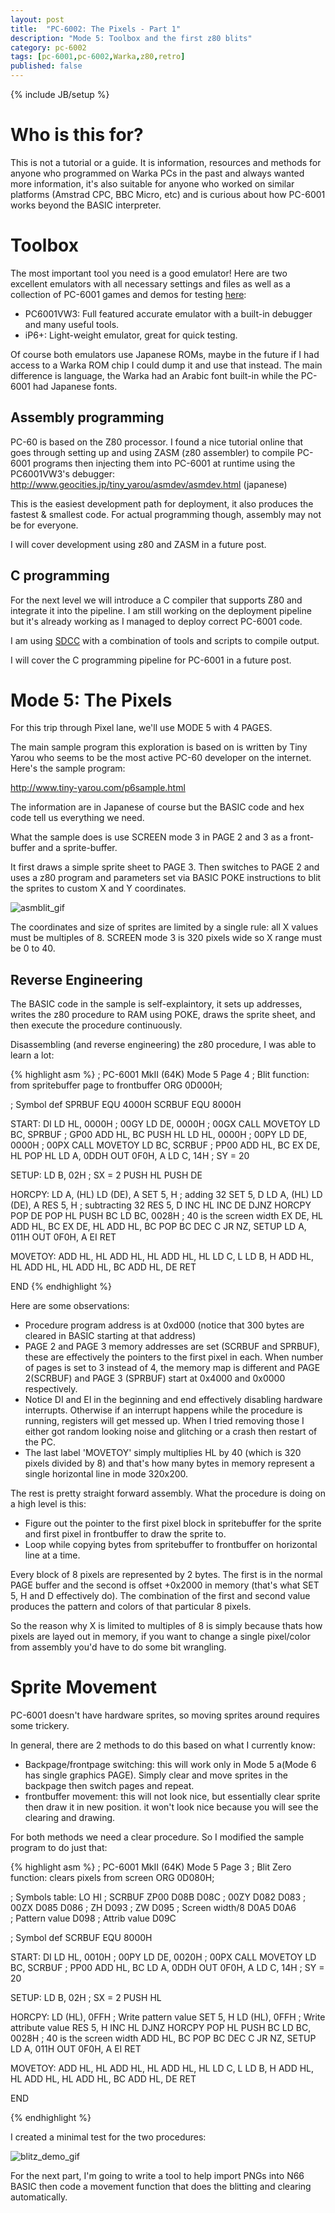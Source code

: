 ```yaml
---
layout: post
title:  "PC-6002: The Pixels - Part 1"
description: "Mode 5: Toolbox and the first z80 blits"
category: pc-6002
tags: [pc-6001,pc-6002,Warka,z80,retro]
published: false
---
```


{% include JB/setup %}

[asmblit_gif]: {{site.baseurl}}assets/photos/pc6002/asmblit.gif
[blitz_demo_gif]: {{site.baseurl}}assets/photos/pc6002/blitz_demo.gif

# Who is this for?

This is not a tutorial or a guide. It is information, resources and methods for anyone who programmed on Warka PCs in the past and always wanted more information, it's also suitable for anyone who worked on similar platforms (Amstrad CPC, BBC Micro, etc) and is curious about how PC-6001 works beyond the BASIC interpreter.

# Toolbox

The most important tool you need is a good emulator! Here are two excellent emulators with all necessary settings and files as well as a collection of PC-6001 games and demos for testing [here](https://mega.nz/#!yugQDCqY!KZSDhtveWfBtMtP8Qx8s-GudQO7hdkIxOciNmjjuX7c):

- PC6001VW3: Full featured accurate emulator with a built-in debugger and many useful tools.
- iP6+: Light-weight emulator, great for quick testing.

Of course both emulators use Japanese ROMs, maybe in the future if I had access to a Warka ROM chip I could dump it and use that instead. The main difference is language, the Warka had an Arabic font built-in while the PC-6001 had Japanese fonts.

## Assembly programming

PC-60 is based on the Z80 processor. I found a nice tutorial online that goes through setting up and using ZASM (z80 assembler) to compile PC-6001 programs then injecting them into PC-6001 at runtime using the PC6001VW3's debugger: http://www.geocities.jp/tiny_yarou/asmdev/asmdev.html (japanese)

This is the easiest development path for deployment, it also produces the fastest & smallest code. For actual programming though, assembly may not be for everyone.

I will cover development using z80 and ZASM in a future post.

## C programming

For the next level we will introduce a C compiler that supports Z80 and integrate it into the pipeline. I am still working on the deployment pipeline but it's already working as I managed to deploy correct PC-6001 code.

I am using [SDCC](http://sdcc.sourceforge.net/) with a combination of tools and scripts to compile output.

I will cover the C programming pipeline for PC-6001 in a future post.

# Mode 5: The Pixels

For this trip through Pixel lane, we'll use MODE 5 with 4 PAGES.

The main sample program this exploration is based on is written by Tiny Yarou who seems to be the most active PC-60 developer on the internet. Here's the sample program:

http://www.tiny-yarou.com/p6sample.html

The information are in Japanese of course but the BASIC code and hex code tell us everything we need.

What the sample does is use SCREEN mode 3 in PAGE 2 and 3 as a front-buffer and a sprite-buffer.

It first draws a simple sprite sheet to PAGE 3. Then switches to PAGE 2 and uses a z80 program and parameters set via BASIC POKE instructions to blit the sprites to custom X and Y coordinates.

![asmblit_gif]

The coordinates and size of sprites are limited by a single rule: all X values must be multiples of 8. SCREEN mode 3 is 320 pixels wide so X range must be 0 to 40.

## Reverse Engineering

The BASIC code in the sample is self-explaintory, it sets up addresses, writes the z80 procedure to RAM using POKE, draws the sprite sheet, and then execute the procedure continuously.

Disassembling (and reverse engineering) the z80 procedure, I was able to learn a lot: 

{% highlight asm %}
; PC-6001 MkII (64K) Mode 5 Page 4
; Blit function: from spritebuffer page to frontbuffer
ORG 0D000H;

; Symbol def 
SPRBUF EQU 4000H
SCRBUF EQU 8000H

START:
	DI
	LD HL, 0000H	; 00GY
	LD DE, 0000H	; 00GX
	CALL MOVETOY
	LD BC, SPRBUF	; GP00
	ADD HL, BC
	PUSH HL
	LD HL, 0000H	; 00PY
	LD DE, 0000H	; 00PX
	CALL MOVETOY
	LD BC, SCRBUF	; PP00
	ADD HL, BC
	EX DE, HL
	POP HL
	LD A, 0DDH
	OUT 0F0H, A
	LD C, 14H		; SY = 20

SETUP:
	LD B, 02H		; SX = 2
	PUSH HL
	PUSH DE
	
HORCPY:
	LD A, (HL)
	LD (DE), A
	SET 5, H		; adding 32
	SET 5, D
	LD A, (HL)
	LD (DE), A
	RES 5, H		; subtracting 32
	RES 5, D
	INC HL
	INC DE
	DJNZ HORCPY
	POP DE
	POP HL
	PUSH BC
	LD BC, 0028H	; 40 is the screen width
	EX DE, HL
	ADD HL, BC
	EX DE, HL
	ADD HL, BC
	POP BC
	DEC C
	JR NZ, SETUP
	LD A, 011H
	OUT 0F0H, A
	EI
	RET
	
MOVETOY:
	ADD HL, HL
	ADD HL, HL
	ADD HL, HL
	LD C, L
	LD B, H
	ADD HL, HL
	ADD HL, HL
	ADD HL, BC
	ADD HL, DE
	RET
	
END
{% endhighlight %}

Here are some observations:

- Procedure program address is at 0xd000 (notice that 300 bytes are cleared in BASIC starting at that address)
- PAGE 2 and PAGE 3 memory addresses are set (SCRBUF and SPRBUF), these are effectively the pointers to the first pixel in each. When number of pages is set to 3 instead of 4, the memory map is different and PAGE 2(SCRBUF) and PAGE 3 (SPRBUF) start at 0x4000 and 0x0000 respectively.
- Notice DI and EI in the beginning and end effectively disabling hardware interrupts. Otherwise if an interrupt happens while the procedure is running, registers will get messed up. When I tried removing those I either got random looking noise and glitching or a crash then restart of the PC.
- The last label 'MOVETOY' simply multiplies HL by 40 (which is 320 pixels divided by 8) and that's how many bytes in memory represent a single horizontal line in mode 320x200.

The rest is pretty straight forward assembly. What the procedure is doing on a high level is this:

- Figure out the pointer to the first pixel block in spritebuffer for the sprite and first pixel in frontbuffer to draw the sprite to.
- Loop while copying bytes from spritebuffer to frontbuffer on horizontal line at a time.


Every block of 8 pixels are represented by 2 bytes. The first is in the normal PAGE buffer and the second is offset +0x2000 in memory (that's what SET 5, H and D effectively do). The combination of the first and second value produces the pattern and colors of that particular 8 pixels.

So the reason why X is limited to multiples of 8 is simply because thats how pixels are layed out in memory, if you want to change a single pixel/color from assembly you'd have to do some bit wrangling.

# Sprite Movement

PC-6001 doesn't have hardware sprites, so moving sprites around requires some trickery.

In general, there are 2 methods to do this based on what I currently know:

- Backpage/frontpage switching: this will work only in Mode 5 a(Mode 6 has single graphics PAGE). Simply clear and move sprites in the backpage then switch pages and repeat.
- frontbuffer movement: this will not look nice, but essentially clear sprite then draw it in new position. it won't look nice because you will see the clearing and drawing.

For both methods we need a clear procedure. So I modified the sample program to do just that:

{% highlight asm %}
; PC-6001 MkII (64K) Mode 5 Page 3
; Blit Zero function: clears pixels from screen
ORG 0D080H;

; Symbols table:	LO	 HI
; SCRBUF ZP00		D08B D08C
; 00ZY				D082 D083
; 00ZX				D085 D086
; ZH				D093
; ZW				D095
; Screen width/8	D0A5 D0A6				
; Pattern value		D098
; Attrib value		D09C

; Symbol def 
SCRBUF EQU 8000H

START:
	DI
	LD HL, 0010H	; 00PY
	LD DE, 0020H	; 00PX
	CALL MOVETOY
	LD BC, SCRBUF	; PP00
	ADD HL, BC
	LD A, 0DDH
	OUT 0F0H, A
	LD C, 14H		; SY = 20

SETUP:
	LD B, 02H		; SX = 2
	PUSH HL
	
HORCPY:
	LD (HL), 0FFH	; Write pattern value
	SET 5, H
	LD (HL), 0FFH	; Write attribute value
	RES 5, H
	INC HL
	DJNZ HORCPY
	POP HL
	PUSH BC
	LD BC, 0028H	; 40 is the screen width
	ADD HL, BC
	POP BC
	DEC C
	JR NZ, SETUP
	LD A, 011H
	OUT 0F0H, A
	EI
	RET
	
MOVETOY:
	ADD HL, HL
	ADD HL, HL
	ADD HL, HL
	LD C, L
	LD B, H
	ADD HL, HL
	ADD HL, HL
	ADD HL, BC
	ADD HL, DE
	RET
	
END

{% endhighlight %}

I created a minimal test for the two procedures:

![blitz_demo_gif]

For the next part, I'm going to write a tool to help import PNGs into N66 BASIC then code a movement function that does the blitting and clearing automatically.
